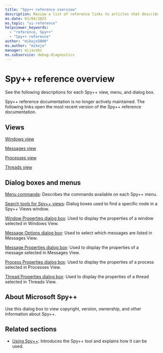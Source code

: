 ```yaml
---
title: "Spy++ reference overview"
description: Review a list of reference links to articles that describe each menu command and dialog box in the Spy++ debugging tool.
ms.date: 03/04/2025
ms.topic: "ui-reference"
helpviewer_keywords:
  - "reference, Spy++"
  - "Spy++ reference"
author: "mikejo5000"
ms.author: "mikejo"
manager: mijacobs
ms.subservice: debug-diagnostics
---
```


# Spy++ reference overview

See the following descriptions for each Spy++ view, menu, and dialog box.

Spy++ reference documentation is no longer actively maintained. The following links open the most recent version of the Spy++ reference documentation.

## Views

 [Windows view](/previous-versions/visualstudio/visual-studio-2017/debugger/windows-view)

 [Messages view](/previous-versions/visualstudio/visual-studio-2017/debugger/messages-view)

 [Processes view](/previous-versions/visualstudio/visual-studio-2017/debugger/processes-view)

 [Threads view](/previous-versions/visualstudio/visual-studio-2017/debugger/threads-view)

## Dialog boxes and menus

 [Menu commands](/previous-versions/visualstudio/visual-studio-2017/debugger/menu-commands): Describes the commands available on each Spy++ menu.

 [Search tools for Spy++ views](/previous-versions/visualstudio/visual-studio-2017/debugger/search-tools-for-spy-increment-views): Dialog boxes used to find a specific node in a Spy++ Views window.

 [Window Properties dialog box](/previous-versions/visualstudio/visual-studio-2017/debugger/window-properties-dialog-box): Used to display the properties of a window selected in Windows View.

 [Message Options dialog box](/previous-versions/visualstudio/visual-studio-2017/debugger/message-options-dialog-box): Used to select which messages are listed in Messages View.

 [Message Properties dialog box](/previous-versions/visualstudio/visual-studio-2017/debugger/message-properties-dialog-box): Used to display the properties of a message selected in Messages View.

 [Process Properties dialog box](/previous-versions/visualstudio/visual-studio-2017/debugger/process-properties-dialog-box): Used to display the properties of a process selected in Processes View.

 [Thread Properties dialog box](/previous-versions/visualstudio/visual-studio-2017/debugger/thread-properties-dialog-box): Used to display the properties of a thread selected in Threads View.

## About Microsoft Spy++

Use this dialog box to view copyright, version, ownership, and other information about Spy++.

## Related sections

- [Using Spy++](using-spy-increment.md): Introduces the Spy++ tool and explains how it can be used.
